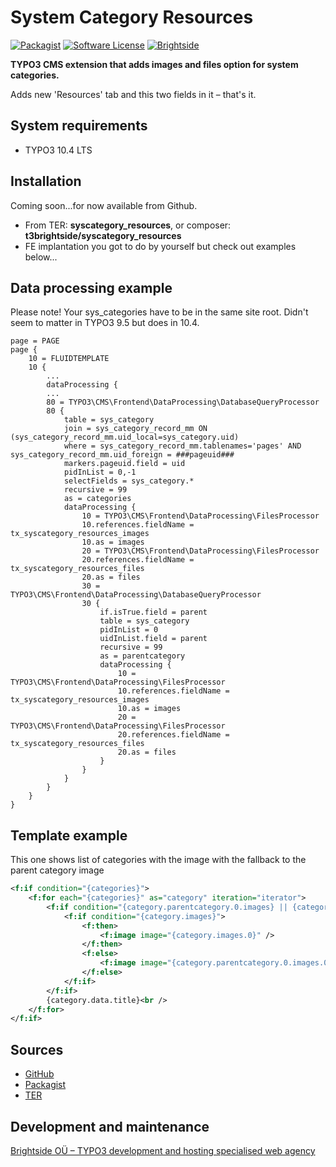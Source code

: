 # System Category Resources
[![Packagist](https://img.shields.io/packagist/v/t3brightside/syscategory_resources.svg?style=flat)](https://packagist.org/packages/t3brightside/syscategory_resources)
[![Software License](https://img.shields.io/badge/license-GPLv3-brightgreen.svg?style=flat)](LICENSE)
[![Brightside](https://img.shields.io/badge/by-t3brightside.com-orange.svg?style=flat)](https://t3brightside.com)

**TYPO3 CMS extension that adds images and files option for system categories.**

Adds new 'Resources' tab and this two fields in it – that's it.

## System requirements

- TYPO3 10.4 LTS

## Installation

Coming soon...for now available from Github.
 - From TER: **syscategory_resources**, or composer: **t3brightside/syscategory_resources**
 - FE implantation you got to do by yourself but check out examples below...

## Data processing example
Please note! Your sys_categories have to be in the same site root. Didn't seem to matter in TYPO3 9.5 but does in 10.4.
```typoscript
page = PAGE
page {
    10 = FLUIDTEMPLATE
    10 {
        ...
        dataProcessing {
        ...
        80 = TYPO3\CMS\Frontend\DataProcessing\DatabaseQueryProcessor
        80 {
            table = sys_category
            join = sys_category_record_mm ON (sys_category_record_mm.uid_local=sys_category.uid)
            where = sys_category_record_mm.tablenames='pages' AND sys_category_record_mm.uid_foreign = ###pageuid###
            markers.pageuid.field = uid
            pidInList = 0,-1
            selectFields = sys_category.*
            recursive = 99
            as = categories
            dataProcessing {
                10 = TYPO3\CMS\Frontend\DataProcessing\FilesProcessor
                10.references.fieldName = tx_syscategory_resources_images
                10.as = images
                20 = TYPO3\CMS\Frontend\DataProcessing\FilesProcessor
                20.references.fieldName = tx_syscategory_resources_files
                20.as = files
                30 = TYPO3\CMS\Frontend\DataProcessing\DatabaseQueryProcessor
                30 {
                    if.isTrue.field = parent
                    table = sys_category
                    pidInList = 0
                    uidInList.field = parent
                    recursive = 99
                    as = parentcategory
                    dataProcessing {
                        10 = TYPO3\CMS\Frontend\DataProcessing\FilesProcessor
                        10.references.fieldName = tx_syscategory_resources_images
                        10.as = images
                        20 = TYPO3\CMS\Frontend\DataProcessing\FilesProcessor
                        20.references.fieldName = tx_syscategory_resources_files
                        20.as = files
                    }
                }
            }
        }
    }
}  
```

## Template example
This one shows list of categories with the image with the fallback to the parent category image
```XML
<f:if condition="{categories}">
    <f:for each="{categories}" as="category" iteration="iterator">
        <f:if condition="{category.parentcategory.0.images} || {category.images}">
            <f:if condition="{category.images}">
                <f:then>
                    <f:image image="{category.images.0}" />
                </f:then>
                <f:else>
                    <f:image image="{category.parentcategory.0.images.0}" />
                </f:else>
            </f:if>
        </f:if>
        {category.data.title}<br />
    </f:for>
</f:if>
```

## Sources

-  [GitHub][a47ab545]
-  [Packagist][40819ab1]
-  [TER][15e0f507]

  [a47ab545]: https://github.com/t3brightside/syscategory_resources "GitHub"
  [40819ab1]: https://packagist.org/packages/t3brightside/syscategory_resources "Packagist"
  [15e0f507]: https://extensions.typo3.org/extension/syscategory_resources/ "Typo3 Extension Repository"

Development and maintenance
---------------------------

[Brightside OÜ – TYPO3 development and hosting specialised web agency][ab26eed2]

  [ab26eed2]: https://t3brightside.com/ "TYPO3 development and hosting specialised web agency"
